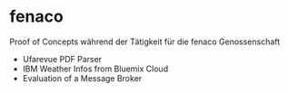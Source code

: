 # fenaco
Proof of Concepts während der Tätigkeit für die fenaco Genossenschaft

- Ufarevue PDF Parser
- IBM Weather Infos from Bluemix Cloud
- Evaluation of a Message Broker
